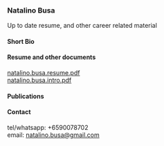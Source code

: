 ### Natalino Busa

Up to date resume, and other career related material

#### Short Bio


#### Resume and other documents

[natalino.busa.resume.pdf](https://github.com/natbusa/resume/raw/master/natalino.busa.intro.pdf)  
[natalino.busa.intro.pdf](https://github.com/natbusa/resume/raw/master/natalino.busa.intro.pdf)

#### Publications



#### Contact

tel/whatsapp: +6590078702  
email: natalino.busa@gmail.com
